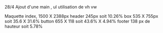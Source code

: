 28/4
Ajout d'une  main , ul
utilisation de vh vw

Maquette index, 1500 X 2388px
header 245px soit 10.26%
box 535 X 755px soit 35.6 X 31.6%
button 655 X 118 soit 43.6% X 4.94%
footer 138 px de hauteur soit 5.78%

